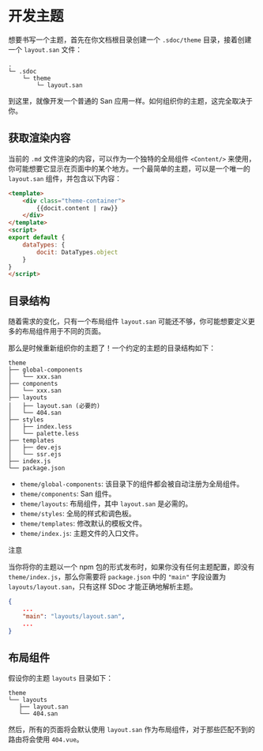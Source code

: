# 开发主题

想要书写一个主题，首先在你文档根目录创建一个 `.sdoc/theme` 目录，接着创建一个 `layout.san` 文件：

```
.
└─ .sdoc
    └─ theme
        └─ layout.san
```

到这里，就像开发一个普通的 San 应用一样。如何组织你的主题，这完全取决于你。

## 获取渲染内容

当前的 `.md` 文件渲染的内容，可以作为一个独特的全局组件 `<Content/>` 来使用，你可能想要它显示在页面中的某个地方。一个最简单的主题，可以是一个唯一的 `layout.san` 组件，并包含以下内容：

```html
<template>
    <div class="theme-container">
        {{docit.content | raw}}
    </div>
</template>
<script>
export default {
    dataTypes: {
        docit: DataTypes.object
    }
}
</script>
```


## 目录结构

随着需求的变化，只有一个布局组件 `layout.san` 可能还不够，你可能想要定义更多的布局组件用于不同的页面。

那么是时候重新组织你的主题了！一个约定的主题的目录结构如下：

```
theme
├── global-components
│   └── xxx.san
├── components
│   └── xxx.san
├── layouts
│   ├── layout.san (必要的)
│   └── 404.san
├── styles
│   ├── index.less
│   └── palette.less
├── templates
│   ├── dev.ejs
│   └── ssr.ejs
├── index.js
└── package.json
```

- `theme/global-components`: 该目录下的组件都会被自动注册为全局组件。
- `theme/components`: San 组件。
- `theme/layouts`: 布局组件，其中 `layout.san` 是必需的。
- `theme/styles`: 全局的样式和调色板。
- `theme/templates`: 修改默认的模板文件。
- `theme/index.js`: 主题文件的入口文件。

注意

当你将你的主题以一个 npm 包的形式发布时，如果你没有任何主题配置，即没有 `theme/index.js`，那么你需要将 `package.json` 中的 `"main"` 字段设置为 `layouts/layout.san`，只有这样 SDoc 才能正确地解析主题。

```json
{
    ...
    "main": "layouts/layout.san",
    ...
}
```

## 布局组件

假设你的主题 `layouts` 目录如下：

```
theme
└── layouts
   ├── layout.san
   └── 404.san
```

然后，所有的页面将会默认使用 `layout.san` 作为布局组件，对于那些匹配不到的路由将会使用 `404.vue`。

